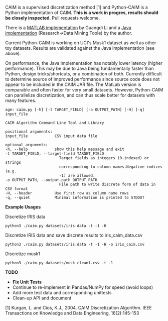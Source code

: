 CAIM is a supervised discretization method [1] and Python-CAIM is a Python implementation of CAIM. **This is a work in progres, results should be closely inspected**. Pull requests welcome.

There is a [MATLAB implementation](http://www.mathworks.com/matlabcentral/fileexchange/24344-caim-discretization-algorithm) by Guangdi Li and a [Java implementation](http://www.cioslab.vcu.edu/index.html) (Research->Data Mining Toole) by the author.

Current Python-CAIM is working on UCI's Musk1 dataset as well as other toy datasets. Results are validated against the Java implementation (see above). 

On performance, the Java implementation has notably lower latency (higher performance). This may be due to Java being fundamentally faster than Python, design tricks/shortcuts, or a combination of both. Currently difficult to determine source of improved performance since source code does not appear to be included in the CAIM JAR file. The MatLab version is comparable and often faster for very small datasets. However, Python-CAIM can parallelize discretization, and can thus scale better for datasets with many features.

	age: caim.py [-h] [-t TARGET_FIELD] [-o OUTPUT_PATH] [-H] [-q] input_file

	CAIM Algorithm Command Line Tool and Library

	positional arguments:
	input_file            CSV input data file

	optional arguments:
	-h, --help            show this help message and exit
	-t TARGET_FIELD, --target-field TARGET_FIELD
							Target fields as integers (0-indexed) or strings
							corresponding to column names.Negative indices (e.g.
							-1) are allowed.
	-o OUTPUT_PATH, --output-path OUTPUT_PATH
							File path to write discrete form of data in CSV format
	-H, --header          Use first row as column name rows
	-q, --quiet           Minimal information is printed to STDOUT

**Example Usages**

Discretize IRIS data

    python3 ./caim.py datasets/iris.data -t -1 -H

Discretize IRIS data and save discrete results to iris_caim_data.csv

    python3 ./caim.py datasets/iris.data -t -1 -H -o iris_caim.csv

Discretize musk1

    python3 ./caim.py datasets/musk_clean1.csv -t -1

**TODO**

* **Fix Unit Tests**
* Continue to re-implement in Pandas/NumPy for speed (avoid loops)
* Add more test data and corresponding unittests
* Clean-up API and document

[1] Kurgan, L. and Cios, K.J., 2004. CAIM Discretization Algorithm. IEEE Transactions on Knowledge and Data Engineering, 16(2):145-153
